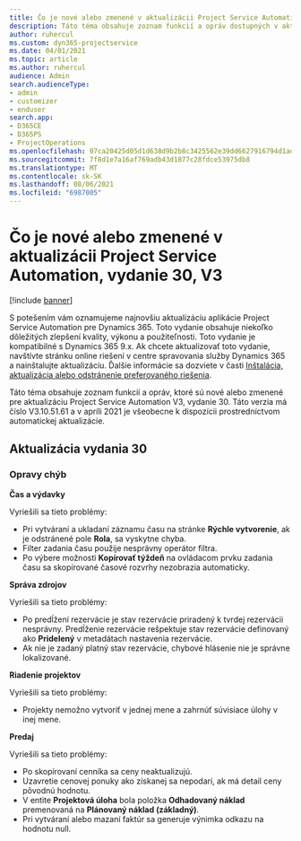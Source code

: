 ```yaml
---
title: Čo je nové alebo zmenené v aktualizácii Project Service Automation, vydanie 30, V3
description: Táto téma obsahuje zoznam funkcií a opráv dostupných v aktualizácii Project Service Automation, vydanie 30, V3
author: ruhercul
ms.custom: dyn365-projectservice
ms.date: 04/01/2021
ms.topic: article
ms.author: ruhercul
audience: Admin
search.audienceType:
- admin
- customizer
- enduser
search.app:
- D365CE
- D365PS
- ProjectOperations
ms.openlocfilehash: 07ca20425d05d1d638d9b2b8c3425562e39dd6627916794d1ad8441f00658459
ms.sourcegitcommit: 7f8d1e7a16af769adb43d1877c28fdce53975db8
ms.translationtype: MT
ms.contentlocale: sk-SK
ms.lasthandoff: 08/06/2021
ms.locfileid: "6987005"
---
```

# <a name="whats-new-or-changed-in-project-service-automation-update-release-30-v3"></a>Čo je nové alebo zmenené v aktualizácii Project Service Automation, vydanie 30, V3

[!include [banner](../includes/psa-now-project-operations.md)]

S potešením vám oznamujeme najnovšiu aktualizáciu aplikácie Project Service Automation pre Dynamics 365. Toto vydanie obsahuje niekoľko dôležitých zlepšení kvality, výkonu a použiteľnosti. Toto vydanie je kompatibilné s Dynamics 365 9.x. Ak chcete aktualizovať toto vydanie, navštívte stránku online riešení v centre spravovania služby Dynamics 365 a nainštalujte aktualizáciu. Ďalšie informácie sa dozviete v časti [Inštalácia, aktualizácia alebo odstránenie preferovaného riešenia](/power-platform/admin/install-remove-preferred-solution.md).

Táto téma obsahuje zoznam funkcií a opráv, ktoré sú nové alebo zmenené pre aktualizáciu Project Service Automation V3, vydanie 30. Táto verzia má číslo V3.10.51.61 a v apríli 2021 je všeobecne k dispozícii prostredníctvom automatickej aktualizácie.

## <a name="update-release-30"></a>Aktualizácia vydania 30

### <a name="bug-fixes"></a>Opravy chýb

**Čas a výdavky**

Vyriešili sa tieto problémy:

- Pri vytváraní a ukladaní záznamu času na stránke **Rýchle vytvorenie**, ak je odstránené pole **Rola**, sa vyskytne chyba.
- Filter zadania času použije nesprávny operátor filtra.
- Po výbere možnosti **Kopírovať týždeň** na ovládacom prvku zadania času sa skopírované časové rozvrhy nezobrazia automaticky.

**Správa zdrojov**

Vyriešili sa tieto problémy:

- Po predĺžení rezervácie je stav rezervácie priradený k tvrdej rezervácii nesprávny. Predĺženie rezervácie rešpektuje stav rezervácie definovaný ako **Pridelený** v metadátach nastavenia rezervácie.
- Ak nie je zadaný platný stav rezervácie, chybové hlásenie nie je správne lokalizované.

**Riadenie projektov**

Vyriešili sa tieto problémy:

- Projekty nemožno vytvoriť v jednej mene a zahrnúť súvisiace úlohy v inej mene.

**Predaj**

Vyriešili sa tieto problémy:

- Po skopírovaní cenníka sa ceny neaktualizujú.
- Uzavretie cenovej ponuky ako získanej sa nepodarí, ak má detail ceny pôvodnú hodnotu.
- V entite **Projektová úloha** bola položka **Odhadovaný náklad** premenovaná na **Plánovaný náklad (základný)**.
- Pri vytváraní alebo mazaní faktúr sa generuje výnimka odkazu na hodnotu null.

